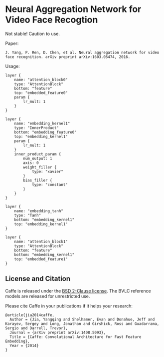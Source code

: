 # Neural Aggregation Network for Video Face Recogtion

Not stable! Caution to use.

Paper:

    J. Yang, P. Ren, D. Chen, et al. Neural aggregation network for video face recognition. arXiv preprint arXiv:1603.05474, 2016.

Usage:

    layer {
        name: "attention_block0"
        type: "AttentionBlock"
        bottom: "feature"
        top: "embedded_feature0"
        param {
            lr_mult: 1
        }
    }

    layer {
        name: "embedding_kernel1"
        type: "InnerProduct"
        bottom: "embedding_feature0"
        top: "embedding_kernel1"
        param {
            lr_mult: 1
        }
        inner_product_param {
            num_output: 1
            axis: 0
            weight_filler {
                type: "xavier"
            }
            bias_filler {
                type: "constant"
            }
        }
    }

    layer {
        name: "embedding_tanh"
        type: "Tanh"
        bottom: "embedding_kernel1"
        top: "embedding_kernel1"
    }

    layer {
        name: "attention_block1"
        type: "AttentionBlock"
        bottom: "feature"
        bottom: "embedding_kernel1"
        top: "embedded_feature1"
    }

## License and Citation

Caffe is released under the [BSD 2-Clause license](https://github.com/BVLC/caffe/blob/master/LICENSE).
The BVLC reference models are released for unrestricted use.

Please cite Caffe in your publications if it helps your research:

    @article{jia2014caffe,
      Author = {Jia, Yangqing and Shelhamer, Evan and Donahue, Jeff and Karayev, Sergey and Long, Jonathan and Girshick, Ross and Guadarrama, Sergio and Darrell, Trevor},
      Journal = {arXiv preprint arXiv:1408.5093},
      Title = {Caffe: Convolutional Architecture for Fast Feature Embedding},
      Year = {2014}
    }
